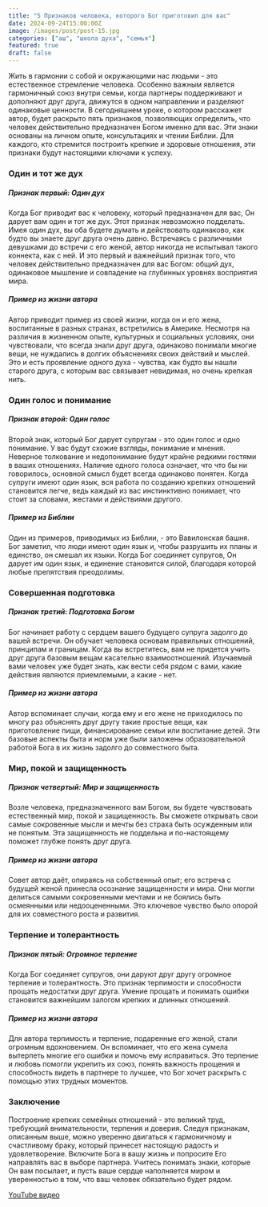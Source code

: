 ```yaml
---
title: "5 Признаков человека, которого Бог приготовил для вас"
date: 2024-09-24T15:00:00Z
image: /images/post/post-15.jpg
categories: ["аш", "школа духа", "семья"]
featured: true
draft: false
---
```


Жить в гармонии с собой и окружающими нас людьми - это естественное стремление человека. Особенно важным является гармоничный союз внутри семьи, когда партнеры поддерживают и дополняют друг друга, движутся в одном направлении и разделяют одинаковые ценности. В сегодняшнем уроке, о котором расскажет автор, будет раскрыто пять признаков, позволяющих определить, что человек действительно предназначен Богом именно для вас. Эти знаки основаны на личном опыте, консультациях и чтении Библии. Для каждого, кто стремится построить крепкие и здоровые отношения, эти признаки будут настоящими ключами к успеху.

### Один и тот же дух

##### Признак первый: Один дух

Когда Бог приводит вас к человеку, который предназначен для вас, Он дарует вам один и тот же дух. Этот признак невозможно подделать. Имея один дух, вы оба будете думать и действовать одинаково, как будто вы знаете друг друга очень давно. Встречаясь с различными девушками до встречи с его женой, автор никогда не испытывал такого коннекта, как с ней. И это первый и важнейший признак того, что человек действительно предназначен для вас Богом: общий дух, одинаковое мышление и совпадение на глубинных уровнях восприятия мира.

##### Пример из жизни автора

Автор приводит пример из своей жизни, когда он и его жена, воспитанные в разных странах, встретились в Америке. Несмотря на различия в жизненном опыте, культурных и социальных условиях, они чувствовали, что всегда знали друг друга, одинаково понимали многие вещи, не нуждались в долгих объяснениях своих действий и мыслей. Это и есть проявление одного духа - чувства, как будто вы нашли старого друга, с которым вас связывает невидимая, но очень крепкая нить.

### Один голос и понимание

##### Признак второй: Один голос

Второй знак, который Бог дарует супругам - это один голос и одно понимание. У вас будут схожие взгляды, понимание и мнения. Неверное толкование и недопонимание будут крайне редкими гостями в ваших отношениях. Наличие одного голоса означает, что что бы ни говорилось, основной смысл будет всегда одинаково понятен. Когда супруги имеют один язык, вся работа по созданию крепких отношений становится легче, ведь каждый из вас инстинктивно понимает, что стоит за словами, жестами и действиями другого.

##### Пример из Библии

Один из примеров, приводимых из Библии, - это Вавилонская башня. Бог заметил, что люди имеют один язык и, чтобы разрушить их планы и единство, он смешал их языки. Когда Бог соединяет супругов, Он дарует им один язык, и единение становится силой, благодаря которой любые препятствия преодолимы.

### Совершенная подготовка

##### Признак третий: Подготовка Богом

Бог начинает работу с сердцем вашего будущего супруга задолго до вашей встречи. Он обучает человека основам правильных отношений, принципам и границам. Когда вы встретитесь, вам не придется учить друг друга базовым вещам касательно взаимоотношений. Изучаемый вами человек уже будет знать, как вести себя рядом с вами, какие действия являются приемлемыми, а какие - нет.

##### Пример из жизни автора

Автор вспоминает случаи, когда ему и его жене не приходилось по многу раз объяснять друг другу такие простые вещи, как приготовление пищи, финансирование семьи или воспитание детей. Эти базовые аспекты быта и норм уже были заложены образовательной работой Бога в их жизнь задолго до совместного быта.

### Мир, покой и защищенность

##### Признак четвертый: Мир и защищенность

Возле человека, предназначенного вам Богом, вы будете чувствовать естественный мир, покой и защищенность. Вы сможете открывать свои самые сокровенные мысли и мечты без страха быть осужденным или не понятым. Эта защищенность не поддельна и по-настоящему поможет глубже понять друг друга.

##### Пример из жизни автора

Совет автор даёт, опираясь на собственный опыт; его встреча с будущей женой принесла осознание защищенности и мира. Они могли делиться самыми сокровенными мечтами и не боялись быть осмеянными или недооцененными. Это ключевое чувство было опорой для их совместного роста и развития.

### Терпение и толерантность

##### Признак пятый: Огромное терпение

Когда Бог соединяет супругов, они даруют друг другу огромное терпение и толерантность. Это признак терпимости и способности прощать недостатки друг друга. Умение прощать и понимать ошибки становится важнейшим залогом крепких и длинных отношений.

##### Пример из жизни автора

Для автора терпимость и терпение, подаренные его женой, стали огромным вдохновением. Он вспоминает, что его жена сумела вытерпеть многие его ошибки и помочь ему исправиться. Это терпение и любовь помогли укрепить их союз, понять важность прощения и способность видеть в партнере то лучшее, что Бог хочет раскрыть с помощью этих трудных моментов.

### Заключение

Построение крепких семейных отношений - это великий труд, требующий внимательности, терпения и доверия. Следуя признакам, описанным выше, можно уверенно двигаться к гармоничному и счастливому браку, который принесет настоящую радость и удовлетворение. Включите Бога в вашу жизнь и попросите Его направлять вас в выборе партнера. Учитесь понимать знаки, которые Он вам посылает, и пусть ваше сердце наполняется миром и уверенностью в том, что ваш человек обязательно будет рядом.

[YouTube видео](https://youtu.be/4sUu9Cyx-Eg?si=pJzSxSjsha4U2StM)
